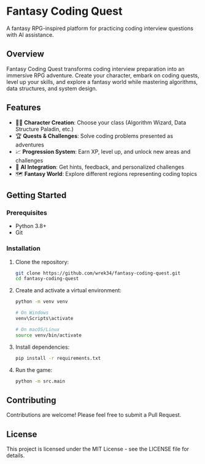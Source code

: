 # Fantasy Coding Quest

A fantasy RPG-inspired platform for practicing coding interview questions with AI assistance.

## Overview

Fantasy Coding Quest transforms coding interview preparation into an immersive RPG adventure. Create your character, embark on coding quests, level up your skills, and explore a fantasy world while mastering algorithms, data structures, and system design.

## Features

- 🧙‍♂️ **Character Creation**: Choose your class (Algorithm Wizard, Data Structure Paladin, etc.)
- 🏆 **Quests & Challenges**: Solve coding problems presented as adventures
- 📈 **Progression System**: Earn XP, level up, and unlock new areas and challenges
- 🤖 **AI Integration**: Get hints, feedback, and personalized challenges
- 🗺️ **Fantasy World**: Explore different regions representing coding topics

## Getting Started

### Prerequisites
- Python 3.8+
- Git

### Installation

1. Clone the repository:
   ```bash
   git clone https://github.com/wrek34/fantasy-coding-quest.git
   cd fantasy-coding-quest
   ```

2. Create and activate a virtual environment:
   ```bash
   python -m venv venv
   
   # On Windows
   venv\Scripts\activate
   
   # On macOS/Linux
   source venv/bin/activate
   ```

3. Install dependencies:
   ```bash
   pip install -r requirements.txt
   ```

4. Run the game:
   ```bash
   python -m src.main
   ```

## Contributing

Contributions are welcome! Please feel free to submit a Pull Request.

## License

This project is licensed under the MIT License - see the LICENSE file for details.